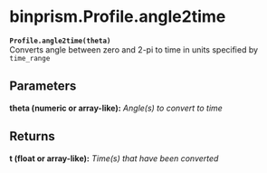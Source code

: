 # binprism.Profile.angle2time
**`Profile.angle2time(theta)`** <br />
Converts angle between zero and 2-pi to time in units specified by `time_range`

## Parameters
**theta (numeric or array-like):** *Angle(s) to convert to time*

## Returns
**t (float or array-like):** *Time(s) that have been converted*
